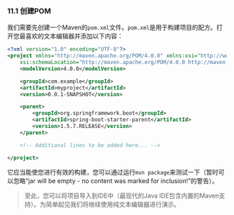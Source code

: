 ### 11.1 创建POM

我们需要先创建一个Maven的`pom.xml`文件。`pom.xml`是用于构建项目的配方。打开您最喜欢的文本编辑器并添加以下内容：

```xml
<?xml version="1.0" encoding="UTF-8"?>
<project xmlns="http://maven.apache.org/POM/4.0.0" xmlns:xsi="http://www.w3.org/2001/XMLSchema-instance"
    xsi:schemaLocation="http://maven.apache.org/POM/4.0.0 http://maven.apache.org/xsd/maven-4.0.0.xsd">
    <modelVersion>4.0.0</modelVersion>

    <groupId>com.example</groupId>
    <artifactId>myproject</artifactId>
    <version>0.0.1-SNAPSHOT</version>

    <parent>
        <groupId>org.springframework.boot</groupId>
        <artifactId>spring-boot-starter-parent</artifactId>
        <version>1.5.7.RELEASE</version>
    </parent>

    <!-- Additional lines to be added here... -->

</project>
```

它应当能使您进行有效的构建，您可以通过运行`mvn package`来测试一下（暂时可以忽略“jar will be empty - no content was marked for inclusion!”的警告）。

>至此，您可以将项目导入到IDE中（最现代的Java IDE包含内置的Maven支持）。为简单起见我们将继续使用纯文本编辑器进行演示。
